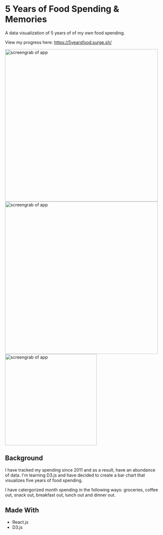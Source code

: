 # 5 Years of Food Spending & Memories

A data visualization of 5 years of of my own food spending.

View my progress here: https://5yearsfood.surge.sh/

<img src="https://i.imgur.com/pXdIzAO.png" width="500" alt="screengrab of app">

<img src="https://i.imgur.com/cOhOvfe.png" width="500" alt="screengrab of app">

<img src="https://i.imgur.com/Ka2NyaX.png" width="300" alt="screengrab of app">

## Background
I have tracked my spending since 2011 and as a result, have an abundance of data. I'm learning D3.js and have decided to create a bar chart that visualizes five years of food spending.

I have catergorized month spending in the following ways: groceries, coffee out, snack out, breakfast out, lunch out and dinner out.

## Made With
- React.js
- D3.js
